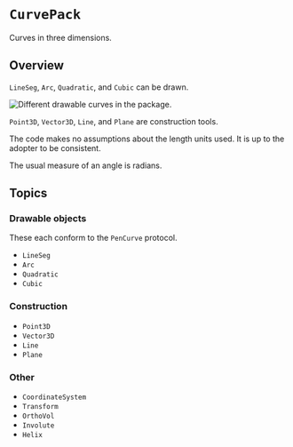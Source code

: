 # ``CurvePack``

Curves in three dimensions.

## Overview

``LineSeg``, ``Arc``, ``Quadratic``, and ``Cubic`` can be drawn. 

![Different drawable curves in the package.](variety.png)

``Point3D``, ``Vector3D``, ``Line``, and ``Plane`` are construction tools.

The code makes no assumptions about the length units used. It is up to the adopter to be consistent.

The usual measure of an angle is radians.

## Topics

### Drawable objects
These each conform to the ``PenCurve`` protocol.
- ``LineSeg``
- ``Arc``
- ``Quadratic``
- ``Cubic``

### Construction
- ``Point3D``
- ``Vector3D``
- ``Line``
- ``Plane``

### Other
- ``CoordinateSystem``
- ``Transform``
- ``OrthoVol``
- ``Involute``
- ``Helix``

